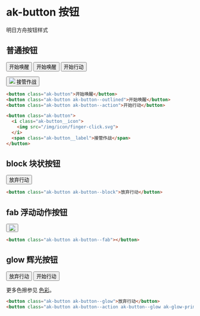 # ak-button 按钮

明日方舟按钮样式

## 普通按钮

<button class="ak-button">开始唤醒</button>
<button class="ak-button ak-button--outlined">开始唤醒</button>
<button class="ak-button ak-button--action">开始行动</button>

<button class="ak-button">
  <i class="ak-button__icon">
    <img src="/img/icon/finger-click.svg">
  </i>
  <span class="ak-button__label">接管作战</span>
</button>

```html
<button class="ak-button">开始唤醒</button>
<button class="ak-button ak-button--outlined">开始唤醒</button>
<button class="ak-button ak-button--action">开始行动</button>

<button class="ak-button">
  <i class="ak-button__icon">
    <img src="/img/icon/finger-click.svg">
  </i>
  <span class="ak-button__label">接管作战</span>
</button>
```

## block 块状按钮

<button class="ak-button ak-button--block">放弃行动</button>

```html
<button class="ak-button ak-button--block">放弃行动</button>
```

## fab 浮动动作按钮

<button class="ak-button ak-button--fab">
  <i class="ak-button__icon">
    <img src="/img/icon/pause.svg">
  </i>
</button>

```html
<button class="ak-button ak-button--fab"></button>
```

## glow 辉光按钮

<button class="ak-button ak-button--glow">放弃行动</button>
<button class="ak-button ak-button--action ak-button--glow ak-glow-primary">开始行动</button>

更多色擦参见 [色彩](/components/#color-色彩)。

```html
<button class="ak-button ak-button--glow">放弃行动</button>
<button class="ak-button ak-button--action ak-button--glow ak-glow-primary">开始行动</button>
```
